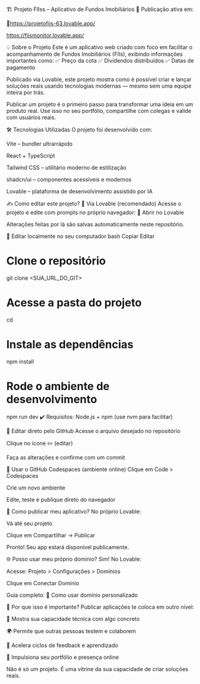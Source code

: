 🏗️ Projeto FIIss – Aplicativo de Fundos Imobiliários
📍 Publicação ativa em:

🔗https://projetofiis-63.lovable.app/

https://fiismonitor.lovable.app/


💡 Sobre o Projeto
Este é um aplicativo web criado com foco em facilitar o acompanhamento de Fundos Imobiliários (FIIs), exibindo informações importantes como:
✅ Preço da cota
✅ Dividendos distribuídos
✅ Datas de pagamento

Publicado via Lovable, este projeto mostra como é possível criar e lançar soluções reais usando tecnologias modernas — mesmo sem uma equipe inteira por trás.

Publicar um projeto é o primeiro passo para transformar uma ideia em um produto real.
Use isso no seu portfólio, compartilhe com colegas e valide com usuários reais.

🛠️ Tecnologias Utilizadas
O projeto foi desenvolvido com:

Vite – bundler ultrarrápido

React + TypeScript

Tailwind CSS – utilitário moderno de estilização

shadcn/ui – componentes acessíveis e modernos

Lovable – plataforma de desenvolvimento assistido por IA

✍️ Como editar este projeto?
🔹 Via Lovable (recomendado)
Acesse o projeto e edite com prompts no próprio navegador:
🔧 Abrir no Lovable

Alterações feitas por lá são salvas automaticamente neste repositório.

🔹 Editar localmente no seu computador
bash
Copiar
Editar
# Clone o repositório
git clone <SUA_URL_DO_GIT>

# Acesse a pasta do projeto
cd <nome-do-projeto>

# Instale as dependências
npm install

# Rode o ambiente de desenvolvimento
npm run dev
✔️ Requisitos: Node.js + npm (use nvm para facilitar)

🔹 Editar direto pelo GitHub
Acesse o arquivo desejado no repositório

Clique no ícone ✏️ (editar)

Faça as alterações e confirme com um commit

🔹 Usar o GitHub Codespaces (ambiente online)
Clique em Code > Codespaces

Crie um novo ambiente

Edite, teste e publique direto do navegador

🚀 Como publicar meu aplicativo?
No próprio Lovable:

Vá até seu projeto

Clique em Compartilhar → Publicar

Pronto! Seu app estará disponível publicamente.

🌐 Posso usar meu próprio domínio?
Sim! No Lovable:

Acesse: Projeto > Configurações > Domínios

Clique em Conectar Domínio

Guia completo:
📘 Como usar domínio personalizado

🧠 Por que isso é importante?
Publicar aplicações te coloca em outro nível:

💼 Mostra sua capacidade técnica com algo concreto

🌍 Permite que outras pessoas testem e colaborem

🔁 Acelera ciclos de feedback e aprendizado

🚀 Impulsiona seu portfólio e presença online

Não é só um projeto. É uma vitrine da sua capacidade de criar soluções reais.
